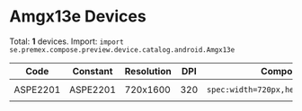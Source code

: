 # Amgx13e Devices

Total: **1** devices. Import: `import se.premex.compose.preview.device.catalog.android.Amgx13e`

| Code | Constant | Resolution | DPI | Compose Spec | Preview Usage |
|------|----------|------------|-----|-------------|---------------|
| ASPE2201 | ASPE2201 | 720x1600 | 320 | `spec:width=720px,height=1600px,dpi=320` | `@Preview(device = Amgx13e.ASPE2201)` |

<!-- Generated automatically. Do not edit manually. -->
